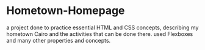 # Hometown-Homepage
a project done to practice essential HTML and CSS concepts, describing my hometown Cairo and the activities that can be done there.
used Flexboxes and many other properties and concepts.
